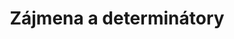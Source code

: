---
title: "Zájmena a determinátory"
layout: list
type: index
section: "Anglický jazyk"
weight: 13
---